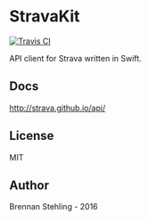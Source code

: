 # StravaKit

[![Travis CI](https://travis-ci.org/brennanMKE/StravaKit.svg?branch=master)](https://travis-ci.org/brennanMKE/StravaKit)

API client for Strava written in Swift.

## Docs

http://strava.github.io/api/

## License

MIT

## Author

Brennan Stehling - 2016
